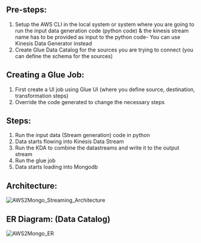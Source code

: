 ## Pre-steps:

1. Setup the AWS CLI in the local system or system where you are going to run the input data generation code (python code) & the kinesis stream name has to be provided as input to the python code- You can use Kinesis Data Generator instead
2. Create Glue Data Catalog for the sources you are trying to connect (you can define the schema for the sources)

## Creating a Glue Job:

1. First create a UI job using Glue UI (where you define source, destination, transformation steps)
2. Override the code generated to change the necessary steps

## Steps:

1. Run the input data (Stream generation) code in python
2. Data starts flowing into Kinesis Data Stream
3. Run the KDA to combine the datastreams and write it to the output stream
3. Run the glue job
4. Data starts loading into Mongodb

## Architecture:

![AWS2Mongo_Streaming_Architecture](https://user-images.githubusercontent.com/82138543/235251667-f7212625-ef70-4c23-9da0-3ff1d5bdaaa1.png)

## ER Diagram: (Data Catalog)

![AWS2Mongo_ER](https://user-images.githubusercontent.com/82138543/235251662-1e4087e9-836f-4435-b8e3-de4dbce7b4c4.png)
